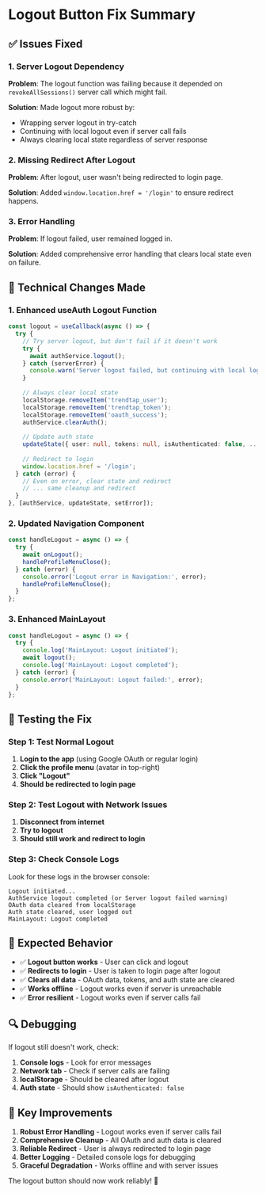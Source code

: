 # Logout Button Fix Summary

## ✅ Issues Fixed

### 1. **Server Logout Dependency**
**Problem**: The logout function was failing because it depended on `revokeAllSessions()` server call which might fail.

**Solution**: Made logout more robust by:
- Wrapping server logout in try-catch
- Continuing with local logout even if server call fails
- Always clearing local state regardless of server response

### 2. **Missing Redirect After Logout**
**Problem**: After logout, user wasn't being redirected to login page.

**Solution**: Added `window.location.href = '/login'` to ensure redirect happens.

### 3. **Error Handling**
**Problem**: If logout failed, user remained logged in.

**Solution**: Added comprehensive error handling that clears local state even on failure.

## 🔧 Technical Changes Made

### 1. **Enhanced useAuth Logout Function**
```typescript
const logout = useCallback(async () => {
  try {
    // Try server logout, but don't fail if it doesn't work
    try {
      await authService.logout();
    } catch (serverError) {
      console.warn('Server logout failed, but continuing with local logout:', serverError);
    }
    
    // Always clear local state
    localStorage.removeItem('trendtap_user');
    localStorage.removeItem('trendtap_token');
    localStorage.removeItem('oauth_success');
    authService.clearAuth();
    
    // Update auth state
    updateState({ user: null, tokens: null, isAuthenticated: false, ... });
    
    // Redirect to login
    window.location.href = '/login';
  } catch (error) {
    // Even on error, clear state and redirect
    // ... same cleanup and redirect
  }
}, [authService, updateState, setError]);
```

### 2. **Updated Navigation Component**
```typescript
const handleLogout = async () => {
  try {
    await onLogout();
    handleProfileMenuClose();
  } catch (error) {
    console.error('Logout error in Navigation:', error);
    handleProfileMenuClose();
  }
};
```

### 3. **Enhanced MainLayout**
```typescript
const handleLogout = async () => {
  try {
    console.log('MainLayout: Logout initiated');
    await logout();
    console.log('MainLayout: Logout completed');
  } catch (error) {
    console.error('MainLayout: Logout failed:', error);
  }
};
```

## 🧪 Testing the Fix

### Step 1: Test Normal Logout
1. **Login to the app** (using Google OAuth or regular login)
2. **Click the profile menu** (avatar in top-right)
3. **Click "Logout"**
4. **Should be redirected to login page**

### Step 2: Test Logout with Network Issues
1. **Disconnect from internet**
2. **Try to logout**
3. **Should still work and redirect to login**

### Step 3: Check Console Logs
Look for these logs in the browser console:
```
Logout initiated...
AuthService logout completed (or Server logout failed warning)
OAuth data cleared from localStorage
Auth state cleared, user logged out
MainLayout: Logout completed
```

## 🎯 Expected Behavior

- ✅ **Logout button works** - User can click and logout
- ✅ **Redirects to login** - User is taken to login page after logout
- ✅ **Clears all data** - OAuth data, tokens, and auth state are cleared
- ✅ **Works offline** - Logout works even if server is unreachable
- ✅ **Error resilient** - Logout works even if server calls fail

## 🔍 Debugging

If logout still doesn't work, check:

1. **Console logs** - Look for error messages
2. **Network tab** - Check if server calls are failing
3. **localStorage** - Should be cleared after logout
4. **Auth state** - Should show `isAuthenticated: false`

## 📝 Key Improvements

1. **Robust Error Handling** - Logout works even if server calls fail
2. **Comprehensive Cleanup** - All OAuth and auth data is cleared
3. **Reliable Redirect** - User is always redirected to login page
4. **Better Logging** - Detailed console logs for debugging
5. **Graceful Degradation** - Works offline and with server issues

The logout button should now work reliably! 🎉

